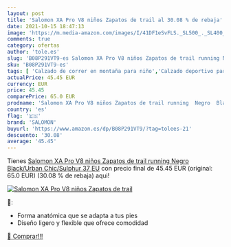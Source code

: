 ```yaml
---
layout: post
title: 'Salomon XA Pro V8 niños Zapatos de trail al 30.08 % de rebaja'
date: 2021-10-15 18:47:13
image: 'https://m.media-amazon.com/images/I/41DF1eSvFLS._SL500_._SL400_.jpg'
comments: true
category: ofertas
author: 'tole.es'
slug: 'B08P291VT9-es Salomon XA Pro V8 niños Zapatos de trail running Negro...'
sku: 'B08P291VT9-es'
tags: [ 'Calzado de correr en montaña para niño','Calzado deportivo para niño','Calzados de running para niño','Zapatillas y calzado deportivo para Niño','Zapatos','Zapatos - Niños','Zapatos y complementos','salomon','zapatos', ]
actualPrice: 45.45 EUR
currency: EUR
price: 45.45
comparePrice: 65.0 EUR
prodname: 'Salomon XA Pro V8 niños Zapatos de trail running  Negro  Black/Urban Chic/Sulphur   37 EU'
country: 'es'
flag: '🇪🇸'
brand: 'SALOMON'
buyurl: 'https://www.amazon.es/dp/B08P291VT9/?tag=tolees-21'
descuento: '30.08'
average: '45.45'
---
```


Tienes [Salomon XA Pro V8 niños Zapatos de trail running  Negro  Black/Urban Chic/Sulphur   37 EU](https://www.amazon.es/dp/B08P291VT9/?tag=tolees-21) con precio final de  45.45 EUR (original: 65.0 EUR) (30.08 %  de rebaja) aqui!

[![Salomon XA Pro V8 niños Zapatos de trail](https://m.media-amazon.com/images/I/41DF1eSvFLS._SL500_._SL400_.jpg)](https://www.amazon.es/dp/B08P291VT9/?tag=tolees-21)

🔎:

- Forma anatómica que se adapta a tus pies
- Diseño ligero y flexible que ofrece comodidad

[🛒 Comprar!!!](https://www.amazon.es/dp/B08P291VT9/?tag=tolees-21)
